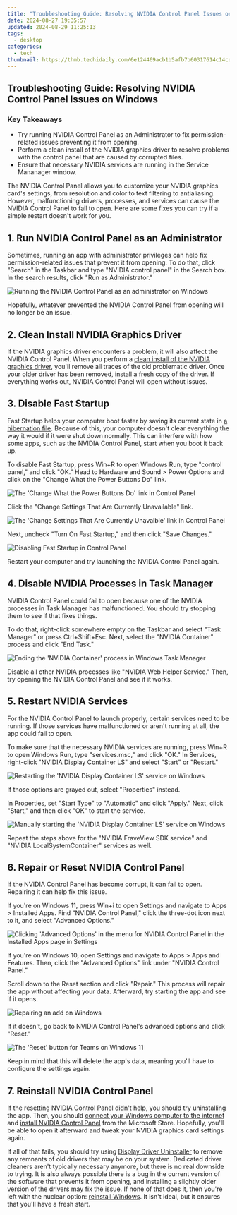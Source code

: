 ```yaml
---
title: "Troubleshooting Guide: Resolving NVIDIA Control Panel Issues on Windows"
date: 2024-08-27 19:35:57
updated: 2024-08-29 11:25:13
tags:
  - desktop
categories:
  - tech
thumbnail: https://thmb.techidaily.com/6e124469acb1b5afb7b60317614c14cd19495de1f4f03bc861cbf6881acc1db4.jpg
---
```


## Troubleshooting Guide: Resolving NVIDIA Control Panel Issues on Windows

### Key Takeaways

* Try running NVIDIA Control Panel as an Administrator to fix permission-related issues preventing it from opening.
* Perform a clean install of the NVIDIA graphics driver to resolve problems with the control panel that are caused by corrupted files.
* Ensure that necessary NVIDIA services are running in the Service Mananager window.

 The NVIDIA Control Panel allows you to customize your NVIDIA graphics card's settings, from resolution and color to text filtering to antialiasing. However, malfunctioning drivers, processes, and services can cause the NVIDIA Control Panel to fail to open. Here are some fixes you can try if a simple restart doesn't work for you. 

##  1\. Run NVIDIA Control Panel as an Administrator

 Sometimes, running an app with administrator privileges can help fix permission-related issues that prevent it from opening. To do that, click "Search" in the Taskbar and type "NVIDIA control panel" in the Search box. In the search results, click "Run as Administrator."

![Running the NVIDIA Control Panel as an administrator on Windows](https://static1.howtogeekimages.com/wordpress/wp-content/uploads/2023/12/run-nvidia-control-panel-as-admin.jpeg) 

 Hopefully, whatever prevented the NVIDIA Control Panel from opening will no longer be an issue.

##  2\. Clean Install NVIDIA Graphics Driver

 If the NVIDIA graphics driver encounters a problem, it will also affect the NVIDIA Control Panel. When you perform a [clean install of the NVIDIA graphics driver](https://iphone-location.techidaily.com/6-methods-to-protect-yourself-from-location-tracking-on-apple-iphone-se-drfone-by-drfone-virtual-ios/), you'll remove all traces of the old problematic driver. Once your older driver has been removed, install a fresh copy of the driver. If everything works out, NVIDIA Control Panel will open without issues. 

##  3\. Disable Fast Startup

 Fast Startup helps your computer boot faster by saving its current state in [a hibernation file](https://iphone-unlock.techidaily.com/in-2024-reset-itunes-backup-password-of-iphone-14-prevention-and-solution-drfone-by-drfone-ios/). Because of this, your computer doesn't clear everything the way it would if it were shut down normally. This can interfere with how some apps, such as the NVIDIA Control Panel, start when you boot it back up.

 To disable Fast Startup, press Win+R to open Windows Run, type "control panel," and click "OK." Head to Hardware and Sound > Power Options and click on the "Change What the Power Buttons Do" link.

![The 'Change What the Power Buttons Do' link in Control Panel](https://static1.howtogeekimages.com/wordpress/wp-content/uploads/2023/12/change-power-button-control-panel.jpeg) 

 Click the "Change Settings That Are Currently Unavailable" link.

![The 'Change Settings That Are Currently Unavaible' link in Control Panel](https://static1.howtogeekimages.com/wordpress/wp-content/uploads/2023/12/change-current-power-options-control-panel.jpeg) 

 Next, uncheck "Turn On Fast Startup," and then click "Save Changes."

![Disabling Fast Startup in Control Panel](https://static1.howtogeekimages.com/wordpress/wp-content/uploads/2023/12/disabling-fast-startup-control-panel.jpeg) 

 Restart your computer and try launching the NVIDIA Control Panel again.

##  4\. Disable NVIDIA Processes in Task Manager

 NVIDIA Control Panel could fail to open because one of the NVIDIA processes in Task Manager has malfunctioned. You should try stopping them to see if that fixes things.

 To do that, right-click somewhere empty on the Taskbar and select "Task Manager" or press Ctrl+Shift+Esc. Next, select the "NVIDIA Container" process and click "End Task."

![Ending the 'NVIDIA Container' process in Windows Task Manager](https://static1.howtogeekimages.com/wordpress/wp-content/uploads/2023/12/ending-nvidia-process-windows-task-manager.jpeg) 

 Disable all other NVIDIA processes like "NVIDIA Web Helper Service." Then, try opening the NVIDIA Control Panel and see if it works. 

##  5\. Restart NVIDIA Services

 For the NVIDIA Control Panel to launch properly, certain services need to be running. If those services have malfunctioned or aren't running at all, the app could fail to open.

 To make sure that the necessary NVIDIA services are running, press Win+R to open Windows Run, type "services.msc," and click "OK." In Services, right-click "NVIDIA Display Container LS" and select "Start" or "Restart."

![Restarting the 'NVIDIA Display Container LS' service on Windows](https://static1.howtogeekimages.com/wordpress/wp-content/uploads/2023/12/restarting-service-windows.jpeg) 

 If those options are grayed out, select "Properties" instead.

 In Properties, set "Start Type" to "Automatic" and click "Apply." Next, click "Start," and then click "OK" to start the service.

![Manually starting the 'NVIDIA Display Container LS' service on Windows](https://static1.howtogeekimages.com/wordpress/wp-content/uploads/2023/12/starting-service-windows-1.jpeg) 

 Repeat the steps above for the "NVIDIA FraveView SDK service" and "NVIDIA LocalSystemContainer" services as well.

##  6\. Repair or Reset NVIDIA Control Panel

 If the NVIDIA Control Panel has become corrupt, it can fail to open. Repairing it can help fix this issue.

 If you're on Windows 11, press Win+i to open Settings and navigate to Apps > Installed Apps. Find "NVIDIA Control Panel," click the three-dot icon next to it, and select "Advanced Options."

![Clicking 'Advanced Options' in the menu for NVIDIA Control Panel in the Installed Apps page in Settings](https://static1.howtogeekimages.com/wordpress/wp-content/uploads/2023/12/nvidia-control-panel-advanced-options-menu-1.jpeg) 

 If you're on Windows 10, open Settings and navigate to Apps > Apps and Features. Then, click the "Advanced Options" link under "NVIDIA Control Panel."

 Scroll down to the Reset section and click "Repair." This process will repair the app without affecting your data. Afterward, try starting the app and see if it opens.

![Repairing an add on Windows](https://static1.howtogeekimages.com/wordpress/wp-content/uploads/2023/12/repair-app-windows.jpeg) 

 If it doesn't, go back to NVIDIA Control Panel's advanced options and click "Reset."

![The 'Reset' button for Teams on Windows 11](https://static1.howtogeekimages.com/wordpress/wp-content/uploads/2023/12/reset-button-teams-windows-11.jpeg) 

 Keep in mind that this will delete the app's data, meaning you'll have to configure the settings again.

##  7\. Reinstall NVIDIA Control Panel

 If the resetting NVIDIA Control Panel didn't help, you should try uninstalling the app. Then, you should [connect your Windows computer to the internet](https://some-techniques.techidaily.com/updated-explore-free-options-10-leading-mac-artists-preferences/) and [install NVIDIA Control Panel](https://apps.microsoft.com/detail/9NF8H0H7WMLT?hl=en-US&gl=US) from the Microsoft Store. Hopefully, you'll be able to open it afterward and tweak your NVIDIA graphics card settings again.

 If all of that fails, you should try using [Display Driver Uninstaller](https://www.guru3d.com/download/display-driver-uninstaller-download/) to remove any remnants of old drivers that may be on your system. Dedicated driver cleaners aren't typically necessary anymore, but there is no real downside to trying. It is also always possible there is a bug in the current version of the software that prevents it from opening, and installing a slightly older version of the drivers may fix the issue. If none of that does it, then you're left with the nuclear option: [reinstall Windows](https://instagram-video-files.techidaily.com/new-2024-approved-celebrating-the-premier-25-ones-to-watch-on-insta/). It isn't ideal, but it ensures that you'll have a fresh start.

<ins class="adsbygoogle"
     style="display:block"
     data-ad-format="autorelaxed"
     data-ad-client="ca-pub-7571918770474297"
     data-ad-slot="1223367746"></ins>



<ins class="adsbygoogle"
     style="display:block"
     data-ad-client="ca-pub-7571918770474297"
     data-ad-slot="8358498916"
     data-ad-format="auto"
     data-full-width-responsive="true"></ins>
